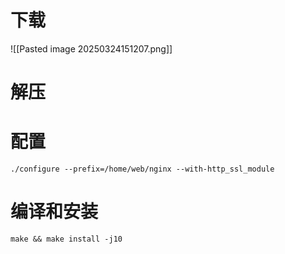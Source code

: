 
# 下载
![[Pasted image 20250324151207.png]]

# 解压
# 配置
`./configure --prefix=/home/web/nginx --with-http_ssl_module`

# 编译和安装

`make && make install -j10`